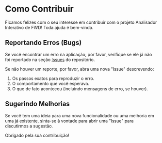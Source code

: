 # Como Contribuir

Ficamos felizes com o seu interesse em contribuir com o projeto Analisador Interativo de FWD! Toda ajuda é bem-vinda.

## Reportando Erros (Bugs)

Se você encontrar um erro na aplicação, por favor, verifique se ele já não foi reportado na seção [Issues](https://github.com/[seu-usuario]/[seu-repositorio]/issues) do repositório.

Se não houver um reporte, por favor, abra uma nova "Issue" descrevendo:
1.  Os passos exatos para reproduzir o erro.
2.  O comportamento que você esperava.
3.  O que de fato aconteceu (incluindo mensagens de erro, se houver).

## Sugerindo Melhorias

Se você tem uma ideia para uma nova funcionalidade ou uma melhoria em uma já existente, sinta-se à vontade para abrir uma "Issue" para discutirmos a sugestão.

Obrigado pela sua contribuição!